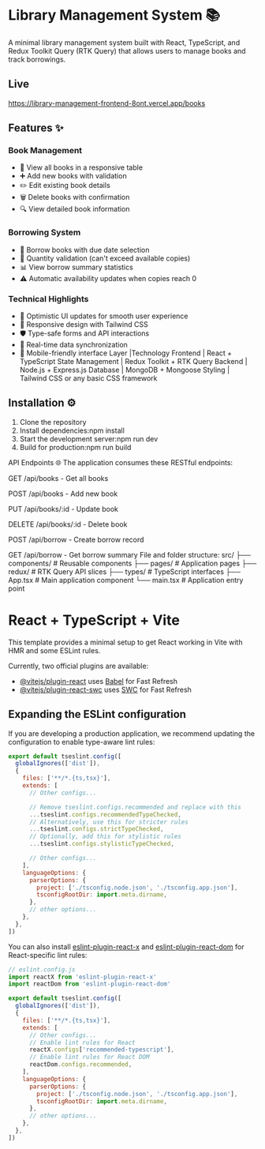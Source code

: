 # Library Management System 📚
A minimal library management system built with React, TypeScript, and Redux Toolkit Query (RTK Query) that allows users to manage books and track borrowings.
## Live 
https://library-management-frontend-8ont.vercel.app/books
## Features ✨

### Book Management
- 📖 View all books in a responsive table
- ➕ Add new books with validation
- ✏️ Edit existing book details
- 🗑️ Delete books with confirmation
- 🔍 View detailed book information

### Borrowing System
- 📅 Borrow books with due date selection
- 🔢 Quantity validation (can't exceed available copies)
- 📊 View borrow summary statistics
- ⚠️ Automatic availability updates when copies reach 0
### Technical Highlights
- 🚀 Optimistic UI updates for smooth user experience
- 💅 Responsive design with Tailwind CSS
- 🛡️ Type-safe forms and API interactions
- 🔄 Real-time data synchronization
- 📱 Mobile-friendly interface
 Layer	|Technology
Frontend |	React + TypeScript
State Management |	Redux Toolkit + RTK Query
Backend	| Node.js + Express.js
Database |	MongoDB + Mongoose
Styling |	Tailwind CSS or any basic CSS framework

## Installation ⚙️

1. Clone the repository
2. Install dependencies:npm install
3. Start the development server:npm run dev
4. Build for production:npm run build


API Endpoints 🌐
The application consumes these RESTful endpoints:

GET /api/books - Get all books

POST /api/books - Add new book

PUT /api/books/:id - Update book

DELETE /api/books/:id - Delete book

POST /api/borrow - Create borrow record

GET /api/borrow - Get borrow summary
File and folder structure:
 src/
├── components/       # Reusable components
├── pages/            # Application pages
├── redux/            # RTK Query API slices
├── types/            # TypeScript interfaces
├── App.tsx           # Main application component
└── main.tsx          # Application entry point



# React + TypeScript + Vite

This template provides a minimal setup to get React working in Vite with HMR and some ESLint rules.

Currently, two official plugins are available:

- [@vitejs/plugin-react](https://github.com/vitejs/vite-plugin-react/blob/main/packages/plugin-react) uses [Babel](https://babeljs.io/) for Fast Refresh
- [@vitejs/plugin-react-swc](https://github.com/vitejs/vite-plugin-react/blob/main/packages/plugin-react-swc) uses [SWC](https://swc.rs/) for Fast Refresh

## Expanding the ESLint configuration

If you are developing a production application, we recommend updating the configuration to enable type-aware lint rules:

```js
export default tseslint.config([
  globalIgnores(['dist']),
  {
    files: ['**/*.{ts,tsx}'],
    extends: [
      // Other configs...

      // Remove tseslint.configs.recommended and replace with this
      ...tseslint.configs.recommendedTypeChecked,
      // Alternatively, use this for stricter rules
      ...tseslint.configs.strictTypeChecked,
      // Optionally, add this for stylistic rules
      ...tseslint.configs.stylisticTypeChecked,

      // Other configs...
    ],
    languageOptions: {
      parserOptions: {
        project: ['./tsconfig.node.json', './tsconfig.app.json'],
        tsconfigRootDir: import.meta.dirname,
      },
      // other options...
    },
  },
])
```

You can also install [eslint-plugin-react-x](https://github.com/Rel1cx/eslint-react/tree/main/packages/plugins/eslint-plugin-react-x) and [eslint-plugin-react-dom](https://github.com/Rel1cx/eslint-react/tree/main/packages/plugins/eslint-plugin-react-dom) for React-specific lint rules:

```js
// eslint.config.js
import reactX from 'eslint-plugin-react-x'
import reactDom from 'eslint-plugin-react-dom'

export default tseslint.config([
  globalIgnores(['dist']),
  {
    files: ['**/*.{ts,tsx}'],
    extends: [
      // Other configs...
      // Enable lint rules for React
      reactX.configs['recommended-typescript'],
      // Enable lint rules for React DOM
      reactDom.configs.recommended,
    ],
    languageOptions: {
      parserOptions: {
        project: ['./tsconfig.node.json', './tsconfig.app.json'],
        tsconfigRootDir: import.meta.dirname,
      },
      // other options...
    },
  },
])
```
